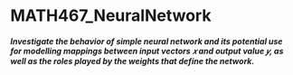 # MATH467_NeuralNetwork

##### Investigate the behavior of simple neural network and its potential use for modelling mappings between input vectors 𝑥 and output value 𝑦, as well as the roles played by the weights that define the network.
